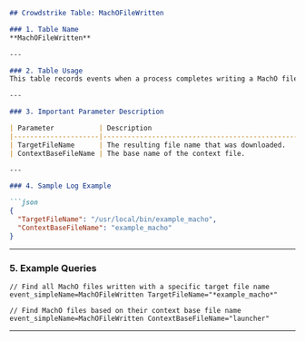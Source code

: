 ````markdown
## Crowdstrike Table: MachOFileWritten

### 1. Table Name
**MachOFileWritten**

---

### 2. Table Usage
This table records events when a process completes writing a MachO file. It is useful for investigations into file creation, data exfiltration, and malware drops across Linux, Windows, and macOS platforms.

---

### 3. Important Parameter Description

| Parameter           | Description                                       | Platforms Affected |
|---------------------|---------------------------------------------------|--------------------|
| TargetFileName      | The resulting file name that was downloaded.      | All                |
| ContextBaseFileName | The base name of the context file.                | All                |

---

### 4. Sample Log Example

```json
{
  "TargetFileName": "/usr/local/bin/example_macho",
  "ContextBaseFileName": "example_macho"
}
````

---

### 5. Example Queries

```xql
// Find all MachO files written with a specific target file name
event_simpleName=MachOFileWritten TargetFileName="*example_macho*"

// Find MachO files based on their context base file name
event_simpleName=MachOFileWritten ContextBaseFileName="launcher"
```

---

```